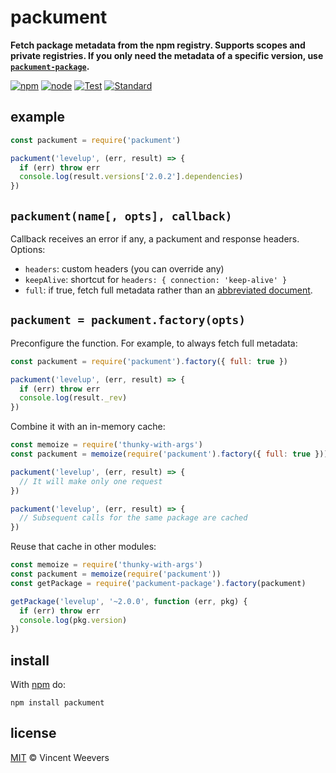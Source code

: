 # packument

**Fetch package metadata from the npm registry. Supports scopes and private registries. If you only need the metadata of a specific version, use [`packument-package`](https://www.npmjs.org/package/packument-package).**

[![npm](https://img.shields.io/npm/v/packument.svg)](https://www.npmjs.com/package/packument)
[![node](https://img.shields.io/node/v/packument.svg)](https://www.npmjs.com/package/packument)
[![Test](https://img.shields.io/github/workflow/status/vweevers/packument/Test?label=test)](https://github.com/vweevers/packument/actions/workflows/test.yml)
[![Standard](https://img.shields.io/badge/standard-informational?logo=javascript&logoColor=fff)](https://standardjs.com)

## example

```js
const packument = require('packument')

packument('levelup', (err, result) => {
  if (err) throw err
  console.log(result.versions['2.0.2'].dependencies)
})
```

## `packument(name[, opts], callback)`

Callback receives an error if any, a packument and response headers. Options:

- `headers`: custom headers (you can override any)
- `keepAlive`: shortcut for `headers: { connection: 'keep-alive' }`
- `full`: if true, fetch full metadata rather than an [abbreviated document](https://github.com/npm/registry/blob/master/docs/responses/package-metadata.md).

## `packument = packument.factory(opts)`

Preconfigure the function. For example, to always fetch full metadata:

```js
const packument = require('packument').factory({ full: true })

packument('levelup', (err, result) => {
  if (err) throw err
  console.log(result._rev)
})
```

Combine it with an in-memory cache:

```js
const memoize = require('thunky-with-args')
const packument = memoize(require('packument').factory({ full: true }))

packument('levelup', (err, result) => {
  // It will make only one request
})

packument('levelup', (err, result) => {
  // Subsequent calls for the same package are cached
})
```

Reuse that cache in other modules:

```js
const memoize = require('thunky-with-args')
const packument = memoize(require('packument'))
const getPackage = require('packument-package').factory(packument)

getPackage('levelup', '~2.0.0', function (err, pkg) {
  if (err) throw err
  console.log(pkg.version)
})
```

## install

With [npm](https://npmjs.org) do:

```
npm install packument
```

## license

[MIT](http://opensource.org/licenses/MIT) © Vincent Weevers
